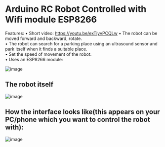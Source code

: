 # Arduino RC Robot Controlled with Wifi module ESP8266
Features:
• Short video: https://youtu.be/exTiyvPCQLw
•	The robot can be moved forward and backward, rotate.  
•	The robot can search for a parking place using an ultrasound sensor and park itself when it finds a suitable place.  
•	Set the speed of movement of the robot.  
• Uses an ESP8266 module:

![image](https://user-images.githubusercontent.com/37183688/52792345-cf5f1c80-3073-11e9-923b-7a9524661bd4.png)
  
## The robot itself  
![image](https://user-images.githubusercontent.com/37183688/52792243-8eff9e80-3073-11e9-9798-5209d822b6c1.png)  
## How the interface looks like(this appears on your PC/phone which you want to control the robot with):  

![image](https://user-images.githubusercontent.com/37183688/52792090-36c89c80-3073-11e9-8036-ea694595a494.png)  
